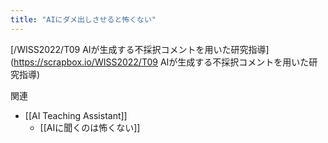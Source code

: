 ```yaml
---
title: "AIにダメ出しさせると怖くない"
---
```


[/WISS2022/T09 AIが生成する不採択コメントを用いた研究指導](https://scrapbox.io/WISS2022/T09 AIが生成する不採択コメントを用いた研究指導)

関連
- [[AI Teaching Assistant]]
    - [[AIに聞くのは怖くない]]
